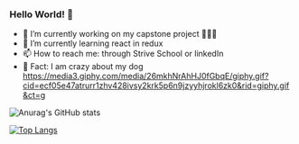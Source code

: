 ### Hello World! 👋



- 🔭 I’m currently working on  my capstone project 🧶🧶🧶
- 🌱 I’m currently learning react in redux
- 📫 How to reach me: through Strive School or linkedIn
- 🎈 Fact: I am crazy about my dog https://media3.giphy.com/media/26mkhNrAhHJ0fGbqE/giphy.gif?cid=ecf05e47atrurr1zhv428ivsy2krk5p6n9jzyyhjrokl6zk0&rid=giphy.gif&ct=g







![Anurag's GitHub stats](https://github-readme-stats.vercel.app/api?username=MagdalenaES83&show_icons=true&theme=radical)

[![Top Langs](https://github-readme-stats.vercel.app/api/top-langs/?username=MagdalenaES83)](https://github.com/MagdalenaES83/github-readme-stats)

